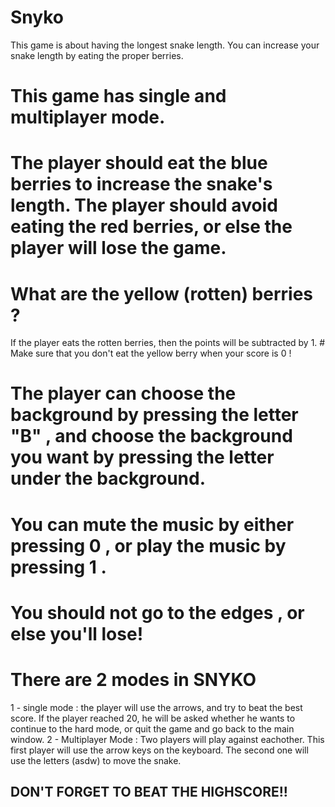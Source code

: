 # Snyko
This game is about having the longest snake length.
You can increase your snake length by eating the proper berries.
# This game has single and multiplayer mode.
# The player should eat the blue berries to increase the snake's length. The player should avoid eating the red berries, or else the player will lose the game. 
# What are the yellow (rotten) berries ?
If the player eats the rotten berries, then the points will be subtracted by 1. # Make sure that you don't eat the yellow berry when your score is 0 !
# The player can choose the background by pressing the letter "B" , and choose the background you want by pressing the letter under the background.
# You can mute the music by either pressing 0 , or play the music by pressing 1 . 
# You should not go to the edges , or else you'll lose!
# There are 2 modes in SNYKO 
1 - single mode :
the player will use the arrows, and try to beat the best score. If the player reached 20, he will be asked whether he wants to continue to the hard mode, or quit the game and go back to the main window.
2 - Multiplayer Mode :
Two players will play against eachother. This first player will use the arrow keys on the keyboard. The second one will use the letters (asdw) to move the snake.

## DON'T FORGET TO BEAT THE HIGHSCORE!! ##
